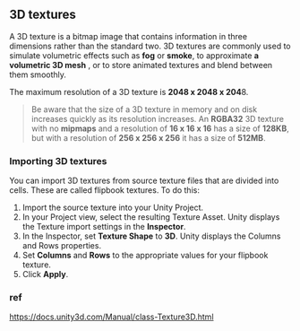 ## 3D textures

A 3D texture is a bitmap image that contains information in three dimensions rather than the standard two. 3D textures are commonly used to simulate volumetric effects such as **fog** or **smoke**, to approximate **a volumetric 3D mesh**
, or to store animated textures and blend between them smoothly.

The maximum resolution of a 3D texture is **2048 x 2048 x 204**8.

> Be aware that the size of a 3D texture in memory and on disk increases quickly as its resolution increases. An **RGBA32** 3D texture with no **mipmaps** and a resolution of **16 x 16 x 16** has a size of **128KB**, but with a resolution of **256 x 256 x 256** it has a size of **512MB**.


### Importing 3D textures

You can import 3D textures from source texture files that are divided into cells. These are called flipbook textures. To do this:

1. Import the source texture into your Unity Project.
2. In your Project view, select the resulting Texture Asset. Unity displays the Texture import settings in the **Inspector**.
3. In the Inspector, set **Texture Shape** to **3D**. Unity displays the Columns and Rows properties.
4. Set **Columns** and **Rows** to the appropriate values for your flipbook texture.
5. Click **Apply**.





### ref
https://docs.unity3d.com/Manual/class-Texture3D.html
